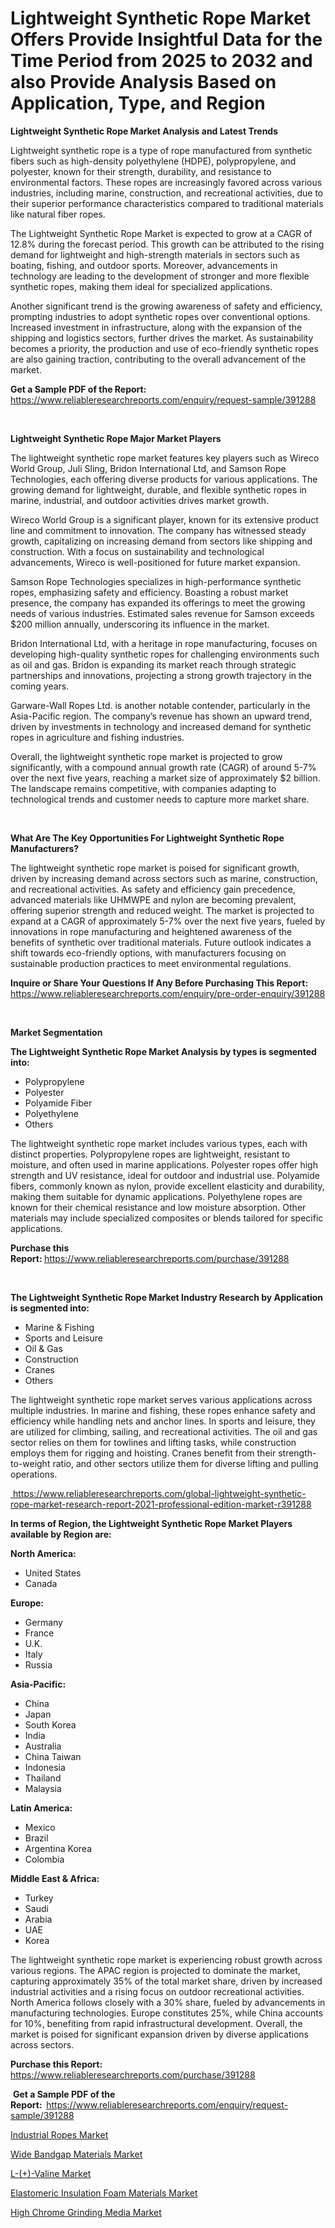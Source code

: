 <p><h1>Lightweight Synthetic Rope Market Offers Provide Insightful Data for the Time Period from 2025 to 2032 and also Provide Analysis Based on Application, Type, and Region</h1></p><p><strong>Lightweight Synthetic Rope Market Analysis and Latest Trends</strong></p>
<p><p>Lightweight synthetic rope is a type of rope manufactured from synthetic fibers such as high-density polyethylene (HDPE), polypropylene, and polyester, known for their strength, durability, and resistance to environmental factors. These ropes are increasingly favored across various industries, including marine, construction, and recreational activities, due to their superior performance characteristics compared to traditional materials like natural fiber ropes.</p><p>The Lightweight Synthetic Rope Market is expected to grow at a CAGR of 12.8% during the forecast period. This growth can be attributed to the rising demand for lightweight and high-strength materials in sectors such as boating, fishing, and outdoor sports. Moreover, advancements in technology are leading to the development of stronger and more flexible synthetic ropes, making them ideal for specialized applications. </p><p>Another significant trend is the growing awareness of safety and efficiency, prompting industries to adopt synthetic ropes over conventional options. Increased investment in infrastructure, along with the expansion of the shipping and logistics sectors, further drives the market. As sustainability becomes a priority, the production and use of eco-friendly synthetic ropes are also gaining traction, contributing to the overall advancement of the market.</p></p>
<p><strong>Get a Sample PDF of the Report:&nbsp;</strong> <a href="https://www.reliableresearchreports.com/enquiry/request-sample/391288?utm_campaign=115&utm_medium=2&utm_source=Github&utm_content=ia&utm_term=16012025&utm_id=lightweight-synthetic-rope">https://www.reliableresearchreports.com/enquiry/request-sample/391288</a></p>
<p>&nbsp;</p>
<p><strong>Lightweight Synthetic Rope Major Market Players</strong></p>
<p><p>The lightweight synthetic rope market features key players such as Wireco World Group, Juli Sling, Bridon International Ltd, and Samson Rope Technologies, each offering diverse products for various applications. The growing demand for lightweight, durable, and flexible synthetic ropes in marine, industrial, and outdoor activities drives market growth.</p><p>Wireco World Group is a significant player, known for its extensive product line and commitment to innovation. The company has witnessed steady growth, capitalizing on increasing demand from sectors like shipping and construction. With a focus on sustainability and technological advancements, Wireco is well-positioned for future market expansion.</p><p>Samson Rope Technologies specializes in high-performance synthetic ropes, emphasizing safety and efficiency. Boasting a robust market presence, the company has expanded its offerings to meet the growing needs of various industries. Estimated sales revenue for Samson exceeds $200 million annually, underscoring its influence in the market.</p><p>Bridon International Ltd, with a heritage in rope manufacturing, focuses on developing high-quality synthetic ropes for challenging environments such as oil and gas. Bridon is expanding its market reach through strategic partnerships and innovations, projecting a strong growth trajectory in the coming years.</p><p>Garware-Wall Ropes Ltd. is another notable contender, particularly in the Asia-Pacific region. The company’s revenue has shown an upward trend, driven by investments in technology and increased demand for synthetic ropes in agriculture and fishing industries.</p><p>Overall, the lightweight synthetic rope market is projected to grow significantly, with a compound annual growth rate (CAGR) of around 5-7% over the next five years, reaching a market size of approximately $2 billion. The landscape remains competitive, with companies adapting to technological trends and customer needs to capture more market share.</p></p>
<p>&nbsp;</p>
<p><strong>What Are The Key Opportunities For Lightweight Synthetic Rope Manufacturers?</strong></p>
<p><p>The lightweight synthetic rope market is poised for significant growth, driven by increasing demand across sectors such as marine, construction, and recreational activities. As safety and efficiency gain precedence, advanced materials like UHMWPE and nylon are becoming prevalent, offering superior strength and reduced weight. The market is projected to expand at a CAGR of approximately 5-7% over the next five years, fueled by innovations in rope manufacturing and heightened awareness of the benefits of synthetic over traditional materials. Future outlook indicates a shift towards eco-friendly options, with manufacturers focusing on sustainable production practices to meet environmental regulations.</p></p>
<p><strong>Inquire or Share Your Questions If Any Before Purchasing This Report:</strong> <a href="https://www.reliableresearchreports.com/enquiry/pre-order-enquiry/391288?utm_campaign=115&utm_medium=2&utm_source=Github&utm_content=ia&utm_term=16012025&utm_id=lightweight-synthetic-rope">https://www.reliableresearchreports.com/enquiry/pre-order-enquiry/391288</a></p>
<p>&nbsp;</p>
<p><strong>Market Segmentation</strong></p>
<p><strong>The Lightweight Synthetic Rope Market Analysis by types is segmented into:</strong></p>
<p><ul><li>Polypropylene</li><li>Polyester</li><li>Polyamide Fiber</li><li>Polyethylene</li><li>Others</li></ul></p>
<p><p>The lightweight synthetic rope market includes various types, each with distinct properties. Polypropylene ropes are lightweight, resistant to moisture, and often used in marine applications. Polyester ropes offer high strength and UV resistance, ideal for outdoor and industrial use. Polyamide fibers, commonly known as nylon, provide excellent elasticity and durability, making them suitable for dynamic applications. Polyethylene ropes are known for their chemical resistance and low moisture absorption. Other materials may include specialized composites or blends tailored for specific applications.</p></p>
<p><strong>Purchase this Report:&nbsp;</strong><a href="https://www.reliableresearchreports.com/purchase/391288?utm_campaign=115&utm_medium=2&utm_source=Github&utm_content=ia&utm_term=16012025&utm_id=lightweight-synthetic-rope">https://www.reliableresearchreports.com/purchase/391288</a></p>
<p>&nbsp;</p>
<p><strong>The Lightweight Synthetic Rope Market Industry Research by Application is segmented into:</strong></p>
<p><ul><li>Marine & Fishing</li><li>Sports and Leisure</li><li>Oil & Gas</li><li>Construction</li><li>Cranes</li><li>Others</li></ul></p>
<p><p>The lightweight synthetic rope market serves various applications across multiple industries. In marine and fishing, these ropes enhance safety and efficiency while handling nets and anchor lines. In sports and leisure, they are utilized for climbing, sailing, and recreational activities. The oil and gas sector relies on them for towlines and lifting tasks, while construction employs them for rigging and hoisting. Cranes benefit from their strength-to-weight ratio, and other sectors utilize them for diverse lifting and pulling operations.</p></p>
<p><a href="https://www.reliableresearchreports.com/global-lightweight-synthetic-rope-market-research-report-2021-professional-edition-market-r391288?utm_campaign=115&utm_medium=2&utm_source=Github&utm_content=ia&utm_term=16012025&utm_id=lightweight-synthetic-rope">&nbsp;https://www.reliableresearchreports.com/global-lightweight-synthetic-rope-market-research-report-2021-professional-edition-market-r391288</a></p>
<p><strong>In terms of Region, the Lightweight Synthetic Rope Market Players available by Region are:</strong></p>
<p>
    <p> <strong> North America: </strong>
        <ul>
            <li>United States</li>
            <li>Canada</li>
        </ul>
        </p> 
    <p> <strong> Europe: </strong>
        <ul>
            <li>Germany</li>
            <li>France</li>
            <li>U.K.</li>
            <li>Italy</li>
            <li>Russia</li>
        </ul>
        </p> 
    <p> <strong> Asia-Pacific: </strong>
        <ul>
            <li>China</li>
            <li>Japan</li>
            <li>South Korea</li>
            <li>India</li>
            <li>Australia</li>
            <li>China Taiwan</li>
            <li>Indonesia</li>
            <li>Thailand</li>
            <li>Malaysia</li>
        </ul>
        </p> 
    <p> <strong> Latin America: </strong>
        <ul>
            <li>Mexico</li>
            <li>Brazil</li>
            <li>Argentina Korea</li>
            <li>Colombia</li>
        </ul>
        </p> 
    <p> <strong> Middle East & Africa: </strong>
        <ul>
            <li>Turkey</li>
            <li>Saudi</li>
            <li>Arabia</li>
            <li>UAE</li>
            <li>Korea</li>
        </ul>
    </p>
    </p>
<p><p>The lightweight synthetic rope market is experiencing robust growth across various regions. The APAC region is projected to dominate the market, capturing approximately 35% of the total market share, driven by increased industrial activities and a rising focus on outdoor recreational activities. North America follows closely with a 30% share, fueled by advancements in manufacturing technologies. Europe constitutes 25%, while China accounts for 10%, benefiting from rapid infrastructural development. Overall, the market is poised for significant expansion driven by diverse applications across sectors.</p></p>
<p><strong>Purchase this Report: </strong><a href="https://www.reliableresearchreports.com/purchase/391288?utm_campaign=115&utm_medium=2&utm_source=Github&utm_content=ia&utm_term=16012025&utm_id=lightweight-synthetic-rope">https://www.reliableresearchreports.com/purchase/391288</a></p>
<p>&nbsp;<strong>Get a Sample PDF of the Report:&nbsp;&nbsp;</strong><a href="https://www.reliableresearchreports.com/enquiry/request-sample/391288?utm_campaign=115&utm_medium=2&utm_source=Github&utm_content=ia&utm_term=16012025&utm_id=lightweight-synthetic-rope">https://www.reliableresearchreports.com/enquiry/request-sample/391288</a></p>
<p><strong></strong></p>
<p><p><a href="https://github.com/arnoldannice0/Market-Research-Report-List-1/blob/main/industrial-ropes-market.md?utm_campaign=115&utm_medium=2&utm_source=Github&utm_content=ia&utm_term=16012025&utm_id=lightweight-synthetic-rope">Industrial Ropes Market</a></p><p><a href="https://github.com/bensemilia864/Market-Research-Report-List-1/blob/main/wide-bandgap-materials-market.md?utm_campaign=115&utm_medium=2&utm_source=Github&utm_content=ia&utm_term=16012025&utm_id=lightweight-synthetic-rope">Wide Bandgap Materials Market</a></p><p><a href="https://github.com/gerdabatiskzv9/Market-Research-Report-List-1/blob/main/l-valine-market.md?utm_campaign=115&utm_medium=2&utm_source=Github&utm_content=ia&utm_term=16012025&utm_id=lightweight-synthetic-rope">L-(+)-Valine Market</a></p><p><a href="https://github.com/justalichtenberger/Market-Research-Report-List-1/blob/main/elastomeric-insulation-foam-materials-market.md?utm_campaign=115&utm_medium=2&utm_source=Github&utm_content=ia&utm_term=16012025&utm_id=lightweight-synthetic-rope">Elastomeric Insulation Foam Materials Market</a></p><p><a href="https://github.com/JakirUddin651/Market-Research-Report-List-1/blob/main/high-chrome-grinding-media-market.md?utm_campaign=115&utm_medium=2&utm_source=Github&utm_content=ia&utm_term=16012025&utm_id=lightweight-synthetic-rope">High Chrome Grinding Media Market</a></p></p>